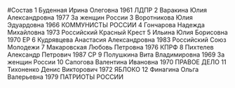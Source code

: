 #Состав
1 Буденная Ирина Олеговна 1961 ЛДПР
2 Варакина Юлия Александровна 1977 За женщин России
3 Воротникова Юлия Эдуардовна 1966 КОММУНИСТЫ РОССИИ
4 Гончарова Надежда Михайловна 1973 Российский Красный Крест
5 Ильина Юлия Борисовна 1970 ЕР
6 Кудрявцева Анастасия Александровна 1983 Российский Союз Молодежи
7 Макаровская Любовь Петровна 1976 КПРФ
8 Пихтелев Александр Петрович 1987 СР
9 Полушкина Вита Владимировна 1969 За женщин России
10 Сапогова Валентина Ивановна 1970 ПРАВОЕ ДЕЛО
11 Тихоненко Денис Викторович 1972 ЯБЛОКО
12 Финагина Ольга Валерьевна 1979 ПАТРИОТЫ РОССИИ
